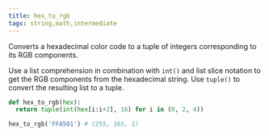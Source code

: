 ```yaml
---
title: hex_to_rgb
tags: string,math,intermediate
---
```


Converts a hexadecimal color code to a tuple of integers corresponding to its RGB components.

Use a list comprehension in combination with `int()` and list slice notation to get the RGB components from the hexadecimal string.
Use `tuple()` to convert the resulting list to a tuple.

```py
def hex_to_rgb(hex):
  return tuple(int(hex[i:i+2], 16) for i in (0, 2, 4))
```

```py
hex_to_rgb('FFA501') # (255, 165, 1)
```
